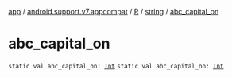 [app](../../../index.md) / [android.support.v7.appcompat](../../index.md) / [R](../index.md) / [string](index.md) / [abc_capital_on](./abc_capital_on.md)

# abc_capital_on

`static val abc_capital_on: `[`Int`](https://kotlinlang.org/api/latest/jvm/stdlib/kotlin/-int/index.html)
`static val abc_capital_on: `[`Int`](https://kotlinlang.org/api/latest/jvm/stdlib/kotlin/-int/index.html)